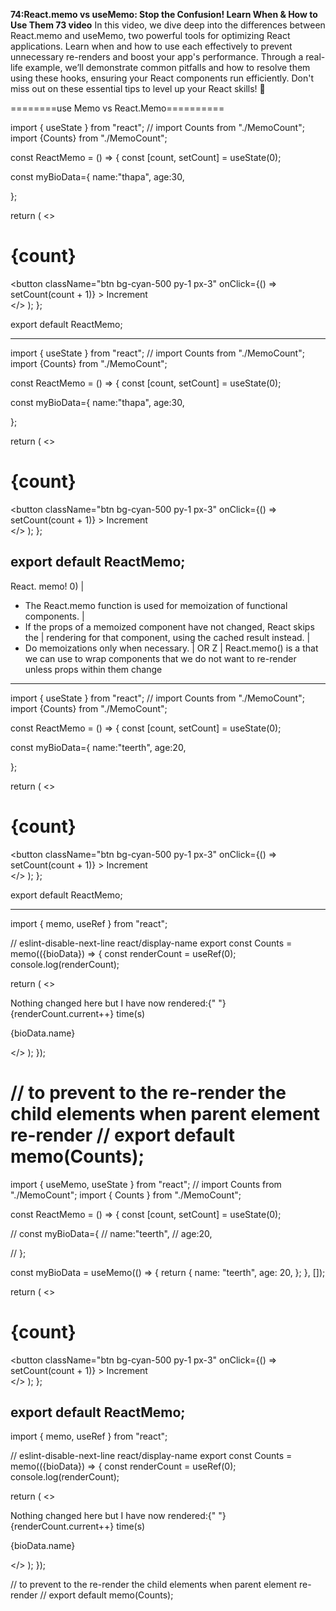 ****74:React.memo vs useMemo: Stop the Confusion! Learn When & How to Use Them 73 video****
In this video, we dive deep into the differences between React.memo and useMemo, two powerful tools for optimizing React applications. Learn when and how to use each effectively to prevent unnecessary re-renders and boost your app's performance. Through a real-life example, we’ll demonstrate common pitfalls and how to resolve them using these hooks, ensuring your React components run efficiently. Don't miss out on these essential tips to level up your React skills! 💸 

========use Memo vs React.Memo==========

import { useState } from "react";
// import  Counts  from "./MemoCount";
import  {Counts}  from "./MemoCount";

const ReactMemo = () => {
  const [count, setCount] = useState(0);

const myBioData={
  name:"thapa",
  age:30,

};

  return (
    <>
      <div className="p-4 h-52 font-display tracking-wider flex flex-col justify-end items-center">
        <h1>{count}</h1>
        <button
          className="btn bg-cyan-500 py-1 px-3"
          onClick={() => setCount(count + 1)}
        >
          Increment
        </button>
      </div>
      <Counts biodata={myBioData} />
    </>
  );
};

export default ReactMemo;



---------------
import { useState } from "react";
// import  Counts  from "./MemoCount";
import  {Counts}  from "./MemoCount";

const ReactMemo = () => {
  const [count, setCount] = useState(0);

const myBioData={
  name:"thapa",
  age:30,

};

  return (
    <>
      <div className="p-4 h-52 font-display tracking-wider flex flex-col justify-end items-center">
        <h1>{count}</h1>
        <button
          className="btn bg-cyan-500 py-1 px-3"
          onClick={() => setCount(count + 1)}
        >
          Increment
        </button>
      </div>
      <Counts biodata="teerth" />
    </>
  );
};

export default ReactMemo;
-------
React. memo! 0)
|
+ The React.memo function is used for memoization of functional components. |
+ If the props of a memoized component have not changed, React skips the |
rendering for that component, using the cached result instead. |
+ Do memoizations only when necessary. |
OR Z |
React.memo() is a that we can use to wrap
components that we do not want to re-render unless props within them change





------------------
import { useState } from "react";
// import  Counts  from "./MemoCount";
import  {Counts}  from "./MemoCount";

const ReactMemo = () => {
  const [count, setCount] = useState(0);

const myBioData={
  name:"teerth",
  age:20,

};

  return (
    <>
      <div className="p-4 h-52 font-display tracking-wider flex flex-col justify-end items-center">
        <h1>{count}</h1>
        <button
          className="btn bg-cyan-500 py-1 px-3"
          onClick={() => setCount(count + 1)}
        >
          Increment
        </button>
      </div>
      <Counts bioData={myBioData} />
    </>
  );
};

export default ReactMemo;


----
import { memo, useRef } from "react";


// eslint-disable-next-line react/display-name
export const Counts = memo(({bioData}) => {
  const renderCount = useRef(0);
  console.log(renderCount);

  return (
    <>
      <div className="mt-3 font-display text-center">
        <p className="">
          Nothing changed here but I have now rendered:{" "}
          <span className="text-red-600"> {renderCount.current++} time(s)</span>
        </p>
        <p>{bioData.name}</p>
      </div>
    </>
  );
});

// to prevent to the re-render the child elements when parent element re-render
// export default memo(Counts);
===================================

import { useMemo, useState } from "react";
// import  Counts  from "./MemoCount";
import { Counts } from "./MemoCount";

const ReactMemo = () => {
  const [count, setCount] = useState(0);

  // const myBioData={
  //   name:"teerth",
  //   age:20,

  // };

  const myBioData = useMemo(() => {
    return {
      name: "teerth",
      age: 20,
    };
  }, []);

  return (
    <>
      <div className="p-4 h-52 font-display tracking-wider flex flex-col justify-end items-center">
        <h1>{count}</h1>
        <button
          className="btn bg-cyan-500 py-1 px-3"
          onClick={() => setCount(count + 1)}
        >
          Increment
        </button>
      </div>
      <Counts bioData={myBioData} />
    </>
  );
};

export default ReactMemo;
-----

import { memo, useRef } from "react";


// eslint-disable-next-line react/display-name
export const Counts = memo(({bioData}) => {
  const renderCount = useRef(0);
  console.log(renderCount);

  return (
    <>
      <div className="mt-3 font-display text-center">
        <p className="">
          Nothing changed here but I have now rendered:{" "}
          <span className="text-red-600"> {renderCount.current++} time(s)</span>
        </p>
        <p>{bioData.name}</p>
      </div>
    </>
  );
});

// to prevent to the re-render the child elements when parent element re-render
// export default memo(Counts);